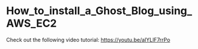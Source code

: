# How_to_install_a_Ghost_Blog_using_AWS_EC2


Check out the following video tutorial:
https://youtu.be/aIYLlF7rrPo
